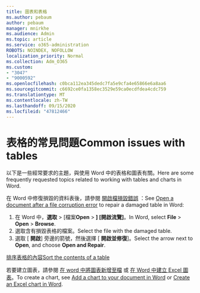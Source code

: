 ```yaml
---
title: 圖表和表格
ms.author: pebaum
author: pebaum
manager: mnirkhe
ms.audience: Admin
ms.topic: article
ms.service: o365-administration
ROBOTS: NOINDEX, NOFOLLOW
localization_priority: Normal
ms.collection: Adm_O365
ms.custom:
- "3047"
- "9000592"
ms.openlocfilehash: c0bca112ea345dedc7fa5e9cfa4e65866e6a8aa6
ms.sourcegitcommit: c6692ce0fa1358ec3529e59ca0ecdfdea4cdc759
ms.translationtype: MT
ms.contentlocale: zh-TW
ms.lasthandoff: 09/15/2020
ms.locfileid: "47812466"
---
```

# <a name="common-issues-with-tables"></a><span data-ttu-id="c29f4-102">表格的常見問題</span><span class="sxs-lookup"><span data-stu-id="c29f4-102">Common issues with tables</span></span> 

<span data-ttu-id="c29f4-103">以下是一些經常要求的主題，與使用 Word 中的表格和圖表有關。</span><span class="sxs-lookup"><span data-stu-id="c29f4-103">Here are some frequently requested topics related to working with tables and charts in Word.</span></span>

<span data-ttu-id="c29f4-104">在 Word 中修復損毀的資料表後，請參閱 [開啟檔損毀錯誤](https://support.office.com/article/47df9d48-2165-4411-a699-1786ac734bc3) ：</span><span class="sxs-lookup"><span data-stu-id="c29f4-104">See [Open a document after a file corruption error](https://support.office.com/article/47df9d48-2165-4411-a699-1786ac734bc3) to repair a damaged table in Word:</span></span>

 1. <span data-ttu-id="c29f4-105">在 Word 中，**選取**  >  [檔案**Open**  >  **] [開啟流覽]**。</span><span class="sxs-lookup"><span data-stu-id="c29f4-105">In Word, select **File** > **Open** > **Browse**.</span></span>
 2. <span data-ttu-id="c29f4-106">選取含有損毀表格的檔案。</span><span class="sxs-lookup"><span data-stu-id="c29f4-106">Select the file with the damaged table.</span></span>
 3. <span data-ttu-id="c29f4-107">選取 [ **開啟**] 旁邊的箭號，然後選擇 [ **開啟並修復**]。</span><span class="sxs-lookup"><span data-stu-id="c29f4-107">Select the arrow next to **Open**, and choose **Open and Repair**.</span></span>

[<span data-ttu-id="c29f4-108">排序表格的內容</span><span class="sxs-lookup"><span data-stu-id="c29f4-108">Sort the contents of a table</span></span>](https://support.office.com/article/F8392477-4613-49CD-ABA6-7C2E48F1D91F)

<span data-ttu-id="c29f4-109">若要建立圖表，請參閱 [在 word 中將圖表新增至檔](https://support.office.com/article/ff48e3eb-5e04-4368-a39e-20df7c798932) 或 [在 Word 中建立 Excel 圖表](https://support.office.com/article/11A7D2F0-4487-4A9B-BBC6-D50916CD4A57)。</span><span class="sxs-lookup"><span data-stu-id="c29f4-109">To create a chart, see [Add a chart to your document in Word](https://support.office.com/article/ff48e3eb-5e04-4368-a39e-20df7c798932) or [Create an Excel chart in Word](https://support.office.com/article/11A7D2F0-4487-4A9B-BBC6-D50916CD4A57).</span></span>